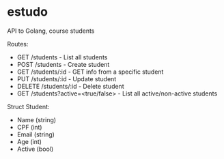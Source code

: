 # estudo
API to Golang, course students 

Routes:

- GET /students - List all students 
- POST /students - Create student 
- GET /students/:id - GET info from a specific student 
- PUT /students/:id - Update student 
- DELETE /students/:id - Delete student 
- GET /students?active=<true/false> - List all active/non-active students

Struct Student:
- Name (string)
- CPF (int)
- Email (string)
- Age (int)
- Active (bool)